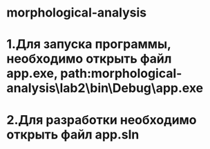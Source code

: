 # morphological-analysis
# 1.Для запуска программы, необходимо открыть файл app.exe, path:morphological-analysis\lab2\bin\Debug\app.exe
# 2.Для разработки необходимо открыть файл app.sln
